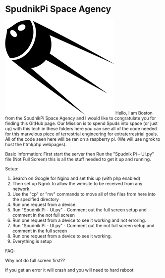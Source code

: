 # SpudnikPi Space Agency
<img src ="SmallLogo.png"/>
Hello, I am Boston from the SpudnikPi Space Agency and I would like to congratulate you for finding this GitHub page. Our Mission is to spend Spuds into space (or just up) with this tech in these folders here you can see all of the code needed for this marvelous piece of terrestrial engineering for extraterrestrial goals. All of the code seen here will be ran on a raspberry pi. (We will use ngrok to host the html/php webpages).

Basic Information:
First start the server then Run the "Spudnik Pi - UI.py" file  (Not Full Screen) this is all the stuff needed to get it up and running.

Setup:

1. Search on Google for Nginx and set this up (with php enabled)
2. Then set up Ngrok to allow the website to be received from any network.
3. Use the "cp" or "mv" commands to move all of the files from here into the specified directory
4. Run one request from a device.
5. Run "Spudnik Pi - UI.py" - Comment out the full screen setup and comment in the not full screen
6. Run one request from a device to see it working and not erroring.
7. Run "Spudnik Pi - UI.py" - Comment out the not full screen setup and comment in the full screen
8. Run one request from a device to see it working.
9. Everything is setup

FAQ:

Why not do full screen first??

If you get an error it will crash and you will need to hard reboot
